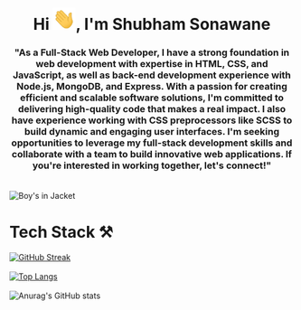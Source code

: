 <h1 align="center">Hi <img src="https://raw.githubusercontent.com/benbahrenburg/benbahrenburg/main/assets/wave.gif" width="40" alt="Boy's in Jacket">, I'm Shubham Sonawane</h1>
<h3 align="center">"As a Full-Stack Web Developer, I have a strong foundation in web development with expertise in HTML, CSS, and JavaScript, as well as back-end development experience with Node.js, MongoDB, and Express. With a passion for creating efficient and scalable software solutions, I'm committed to delivering high-quality code that makes a real impact. I also have experience working with CSS preprocessors like SCSS to build dynamic and engaging user interfaces. I'm seeking opportunities to leverage my full-stack development skills and collaborate with a team to build innovative web applications. If you're interested in working together, let's connect!"</h3><br>
<img align="center" src="https://devtechnosys.com/insights/wp-content/uploads/2022/02/MEAN-Stack-Work.gif" alt="Boy's in Jacket"><br>
<h1>Tech Stack ⚒️</h1>

[![GitHub Streak](https://streak-stats.demolab.com/?user=ShuShu-8788&theme=tokyonight-duo)](https://git.io/streak-stats)
<br><br>
[![Top Langs](https://github-readme-stats.vercel.app/api/top-langs/?username=ShuShu-8788&layout=compact&theme=tokyonight)](https://github.com/anuraghazra/github-readme-stats)
<br><br>
![Anurag's GitHub stats](https://github-readme-stats.vercel.app/api?username=ShuShu-8788&show_icons=true&theme=tokyonight)

